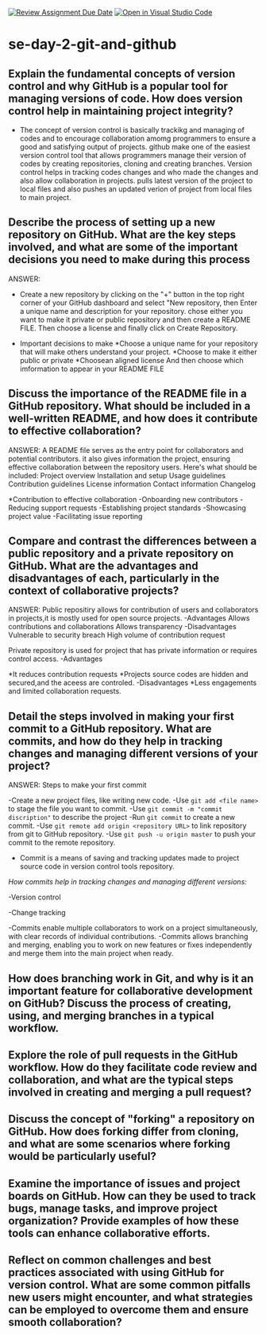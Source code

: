 [![Review Assignment Due Date](https://classroom.github.com/assets/deadline-readme-button-22041afd0340ce965d47ae6ef1cefeee28c7c493a6346c4f15d667ab976d596c.svg)](https://classroom.github.com/a/8wgCKhpZ)
[![Open in Visual Studio Code](https://classroom.github.com/assets/open-in-vscode-2e0aaae1b6195c2367325f4f02e2d04e9abb55f0b24a779b69b11b9e10269abc.svg)](https://classroom.github.com/online_ide?assignment_repo_id=15598125&assignment_repo_type=AssignmentRepo)
# se-day-2-git-and-github
## Explain the fundamental concepts of version control and why GitHub is a popular tool for managing versions of code. How does version control help in maintaining project integrity?
- The concept of version control is basically trackikg and managing of codes and to encourage collaboration amomg programmers to ensure a good and satisfying output of projects. github make one of the easiest version control tool that allows programmers manage their version of codes by creating repositories, cloning and creating branches. Version control helps in tracking codes changes and who made the changes and also allow collaboration in projects. pulls latest version of the project to local files and also pushes an updated verion of project from local files to main project.

## Describe the process of setting up a new repository on GitHub. What are the key steps involved, and what are some of the important decisions you need to make during this process
ANSWER:
- Create a new repository by clicking on the "+" button in the top right corner of your GitHub dashboard and select "New repository, then Enter a unique name and description for your repository. chose either you want to make it private or public repository and then create a README FILE. Then choose a license and finally click on Create Repository.

- Important decisions to make
*Choose a unique name for your repository that will make others understand your project.
*Choose to make it either public or private
*Choosean aligned license
And then choose which imformation to appear in your README FILE

## Discuss the importance of the README file in a GitHub repository. What should be included in a well-written README, and how does it contribute to effective collaboration?
ANSWER:
A README file serves as the entry point for collaborators and potential contributors. it also gives information the project, ensuring effective collaboration between the repository users. Here's what should be included:
Project overview
Installation and setup
Usage guidelines
Contribution guidelines
License information
Contact information
Changelog

*Contribution to effective collaboration
   -Onboarding new contributors
   -Reducing support requests
   -Establishing project standards
   -Showcasing project value
   -Facilitating issue reporting
   
## Compare and contrast the differences between a public repository and a private repository on GitHub. What are the advantages and disadvantages of each, particularly in the context of collaborative projects?
ANSWER: Public repositiry allows for contribution of users and collaborators in projects,it is mostly used for open source projects.
    -Advantages
Allows contributions and collaborations
Allows transparency 
   -Disadvantages
Vulnerable to security breach
High volume of contribution request

 Private repository is used for project that has private information or requires control access.
  -Advantages
  
*It reduces contribution requests
*Projects source codes are hidden and secured,and the aceess are controled.
  -Disadvantages 
*Less engagements and limited collaboration requests.

## Detail the steps involved in making your first commit to a GitHub repository. What are commits, and how do they help in tracking changes and managing different versions of your project?
ANSWER:
Steps to make your first commit

-Create a new project files, like writing new code.
-Use `git add <file name>` to stage the file you want to commit.
-Use `git commit -m "commit discription"` to describe the project
-Run `git commit` to create a new commit.
-Use `git remote add origin <repository URL>` to link repository from git to GitHub repository.
-Use `git push -u origin master` to push your commit to the remote repository.

* Commit is a means of saving and tracking updates made to project source code in version control tools repository.


*How commits help in tracking changes and managing different versions:*

-Version control

-Change tracking

-Commits enable multiple collaborators to work on a project simultaneously, with clear records of individual contributions.
-Commits allows branching and merging, enabling you to work on new features or fixes independently and merge them into the main project when ready.


## How does branching work in Git, and why is it an important feature for collaborative development on GitHub? Discuss the process of creating, using, and merging branches in a typical workflow.


## Explore the role of pull requests in the GitHub workflow. How do they facilitate code review and collaboration, and what are the typical steps involved in creating and merging a pull request?

## Discuss the concept of "forking" a repository on GitHub. How does forking differ from cloning, and what are some scenarios where forking would be particularly useful?

## Examine the importance of issues and project boards on GitHub. How can they be used to track bugs, manage tasks, and improve project organization? Provide examples of how these tools can enhance collaborative efforts.

## Reflect on common challenges and best practices associated with using GitHub for version control. What are some common pitfalls new users might encounter, and what strategies can be employed to overcome them and ensure smooth collaboration?
